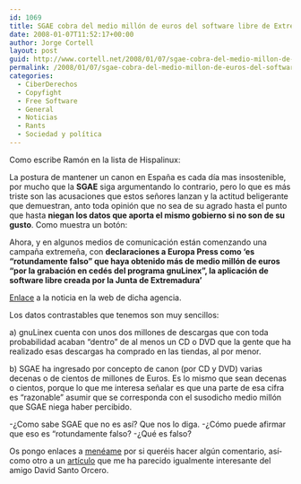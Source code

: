 ```yaml
---
id: 1069
title: SGAE cobra del medio millón de euros del software libre de Extremadura y encima se queja
date: 2008-01-07T11:52:17+00:00
author: Jorge Cortell
layout: post
guid: http://www.cortell.net/2008/01/07/sgae-cobra-del-medio-millon-de-euros-del-software-libre-de-extremadura-y-encima-se-queja/
permalink: /2008/01/07/sgae-cobra-del-medio-millon-de-euros-del-software-libre-de-extremadura-y-encima-se-queja/
categories:
  - CiberDerechos
  - Copyfight
  - Free Software
  - General
  - Noticias
  - Rants
  - Sociedad y polí­tica
---
```

Como escribe Ramón en la lista de Hispalinux:

La postura de mantener un canon en España es cada dí­a mas insostenible, por mucho que la **SGAE** siga argumentando lo contrario, pero lo que es más triste son las acusaciones que estos señores lanzan y la actitud beligerante que demuestran, anto toda opinión que no sea de su agrado hasta el punto que hasta **niegan los datos que aporta el mismo gobierno si no son de su gusto**. Como muestra un botón:

Ahora, y en algunos medios de comunicación están comenzando una campaña extremeña, con **declaraciones a Europa Press como &#8216;es &#8220;rotundamente falso&#8221; que haya obtenido más de medio millón de euros &#8220;por la grabación en cedés del programa gnuLinex&#8221;, la aplicación de software libre creada por la Junta de Extremadura&#8217;**

<a target="_blank" title="EuropaPress" href="http://www.europapress.es/00285/20080104150421/sgae-asegura-falso-haya-obtenido-mas-medio-millon-euros-cedes-gnulinex.html">Enlace</a> a la noticia en la web de dicha agencia.

Los datos contrastables que tenemos son muy sencillos:

a) gnuLinex cuenta con unos dos millones de descargas que con toda probabilidad acaban &#8220;dentro&#8221; de al menos un CD o DVD que la gente que ha realizado esas descargas ha comprado en las tiendas, al por menor.

b) SGAE ha ingresado por concepto de canon (por CD y DVD) varias decenas o de cientos de millones de Euros. Es lo mismo que sean decenas o cientos, porque lo que me interesa señalar es que una parte de esa cifra es &#8220;razonable&#8221; asumir que se corresponda con el susodicho medio millón que SGAE niega haber percibido.

-¿Como sabe SGAE que no es así­? Que nos lo diga. -¿Cómo puede afirmar que eso es &#8220;rotundamente falso? -¿Qué es falso?

Os pongo enlaces a <a target="_blank" title="historia en menéame" href="http://meneame.net/story/sgae-niega-haber-ingresado-500.000-gnulinex-como-sabe">menéame</a> por si queréis hacer algún comentario, así­ como otro a un <a target="_blank" title="Artí­culo" href="http://meneame.net/story/sociedad-conocimiento-comprendemos-no">artí­culo</a> que me ha parecido igualmente interesante del amigo David Santo Orcero.
